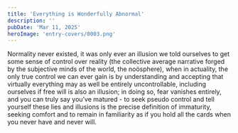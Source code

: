 ```yaml
---
title: 'Everything is Wonderfully Abnormal'
description: ''
pubDate: 'Mar 11, 2025'
heroImage: 'entry-covers/0003.png'
---
```


Normality never existed, it was only ever an illusion we told ourselves to get some sense of control over reality (the collective average narrative forged by the subjective minds of the world, the noösphere), when in actuality, the only true control we can ever gain is by understanding and accepting that virtually everything may as well be entirely uncontrollable, including ourselves if free will is also an illusion; in doing so, fear vanishes entirely, and you can truly say you’ve matured - to seek pseudo control and tell yourself these lies and illusions is the precise definition of immaturity, seeking comfort and to remain in familiarity as if you hold all the cards when you never have and never will.